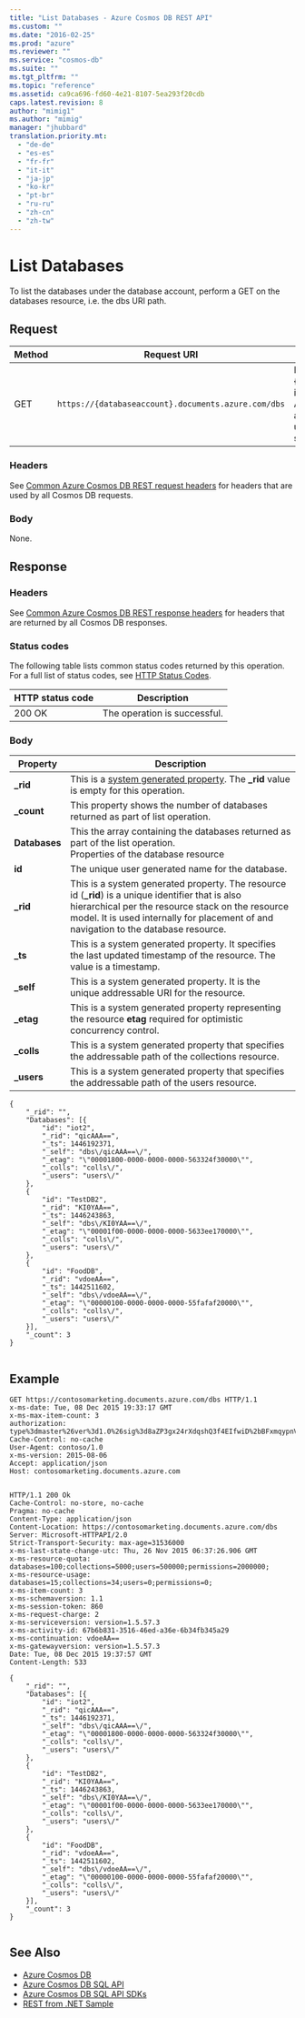 ```yaml
---
title: "List Databases - Azure Cosmos DB REST API"
ms.custom: ""
ms.date: "2016-02-25"
ms.prod: "azure"
ms.reviewer: ""
ms.service: "cosmos-db"
ms.suite: ""
ms.tgt_pltfrm: ""
ms.topic: "reference"
ms.assetid: ca9ca696-fd60-4e21-8107-5ea293f20cdb
caps.latest.revision: 8
author: "mimig1"
ms.author: "mimig"
manager: "jhubbard"
translation.priority.mt: 
  - "de-de"
  - "es-es"
  - "fr-fr"
  - "it-it"
  - "ja-jp"
  - "ko-kr"
  - "pt-br"
  - "ru-ru"
  - "zh-cn"
  - "zh-tw"
---
```

# List Databases
  To list the databases under the database account, perform a GET on the databases resource, i.e. the dbs URI path.  
  
## Request  
  
|Method|Request URI|Description|  
|------------|-----------------|-----------------|  
|GET|`https://{databaseaccount}.documents.azure.com/dbs`|Note that the {databaseaccount} is the name of the Azure Cosmos DB account created under your subscription.|  
  
### Headers  
 See [Common Azure Cosmos DB REST request headers](common-documentdb-rest-request-headers.md) for headers that are used by all Cosmos DB requests.  
  
### Body  
 None.  
  
## Response  
  
### Headers  
 See [Common Azure Cosmos DB REST response headers](common-documentdb-rest-response-headers.md) for headers that are returned by all Cosmos DB responses.  
  
### Status codes  
 The following table lists common status codes returned by this operation. For a full list of status codes, see [HTTP Status Codes](https://msdn.microsoft.com/library/azure/dn783364.aspx).  
  
|HTTP status code|Description|  
|----------------------|-----------------|  
|200 OK|The operation is successful.|  
  
### Body  
  
|Property|Description|  
|--------------|-----------------|  
|**_rid**|This is a [system generated property](https://docs.microsoft.com/azure/cosmos-db/sql-api-resources#system-vs-user-defined-resources). The **_rid** value is empty for this operation.|  
|**_count**|This property shows the number of databases returned as part of list operation.|  
|**Databases**|This the array containing the databases returned as part of the list operation.<br />Properties of the database resource|  
|**id**|The unique user generated name for the database.|  
|**_rid**|This is a system generated property. The resource id (**_rid**) is a unique identifier that is also hierarchical per the resource stack on the resource model. It is used internally for placement of and navigation to the database resource.|  
|**_ts**|This is a system generated property. It specifies the last updated timestamp of the resource. The value is a timestamp.|  
|**_self**|This is a system generated property. It is the unique addressable URI for the resource.|  
|**_etag**|This is a system generated property representing the resource **etag** required for optimistic concurrency control.|  
|**_colls**|This is a system generated property that specifies the addressable path of the collections resource.|  
|**_users**|This is a system generated property that specifies the addressable path of the users resource.|  
  
```  
{  
    "_rid": "",  
    "Databases": [{  
        "id": "iot2",  
        "_rid": "qicAAA==",  
        "_ts": 1446192371,  
        "_self": "dbs\/qicAAA==\/",  
        "_etag": "\"00001800-0000-0000-0000-563324f30000\"",  
        "_colls": "colls\/",  
        "_users": "users\/"  
    },  
    {  
        "id": "TestDB2",  
        "_rid": "KI0YAA==",  
        "_ts": 1446243863,  
        "_self": "dbs\/KI0YAA==\/",  
        "_etag": "\"00001f00-0000-0000-0000-5633ee170000\"",  
        "_colls": "colls\/",  
        "_users": "users\/"  
    },  
    {  
        "id": "FoodDB",  
        "_rid": "vdoeAA==",  
        "_ts": 1442511602,  
        "_self": "dbs\/vdoeAA==\/",  
        "_etag": "\"00000100-0000-0000-0000-55fafaf20000\"",  
        "_colls": "colls\/",  
        "_users": "users\/"  
    }],  
    "_count": 3  
}  
  
```  
  
## Example  
  
```  
GET https://contosomarketing.documents.azure.com/dbs HTTP/1.1  
x-ms-date: Tue, 08 Dec 2015 19:33:17 GMT  
x-ms-max-item-count: 3  
authorization: type%3dmaster%26ver%3d1.0%26sig%3d8aZP3gx24rXdqshQ3f4EIfwiD%2bBFxmqypnVg9GQkpwU%3d  
Cache-Control: no-cache  
User-Agent: contoso/1.0  
x-ms-version: 2015-08-06  
Accept: application/json  
Host: contosomarketing.documents.azure.com  
  
```  
  
```  
HTTP/1.1 200 Ok  
Cache-Control: no-store, no-cache  
Pragma: no-cache  
Content-Type: application/json  
Content-Location: https://contosomarketing.documents.azure.com/dbs  
Server: Microsoft-HTTPAPI/2.0  
Strict-Transport-Security: max-age=31536000  
x-ms-last-state-change-utc: Thu, 26 Nov 2015 06:37:26.906 GMT  
x-ms-resource-quota: databases=100;collections=5000;users=500000;permissions=2000000;  
x-ms-resource-usage: databases=15;collections=34;users=0;permissions=0;  
x-ms-item-count: 3  
x-ms-schemaversion: 1.1  
x-ms-session-token: 860  
x-ms-request-charge: 2  
x-ms-serviceversion: version=1.5.57.3  
x-ms-activity-id: 67b6b831-3516-46ed-a36e-6b34fb345a29  
x-ms-continuation: vdoeAA==  
x-ms-gatewayversion: version=1.5.57.3  
Date: Tue, 08 Dec 2015 19:37:57 GMT  
Content-Length: 533  
  
{  
    "_rid": "",  
    "Databases": [{  
        "id": "iot2",  
        "_rid": "qicAAA==",  
        "_ts": 1446192371,  
        "_self": "dbs\/qicAAA==\/",  
        "_etag": "\"00001800-0000-0000-0000-563324f30000\"",  
        "_colls": "colls\/",  
        "_users": "users\/"  
    },  
    {  
        "id": "TestDB2",  
        "_rid": "KI0YAA==",  
        "_ts": 1446243863,  
        "_self": "dbs\/KI0YAA==\/",  
        "_etag": "\"00001f00-0000-0000-0000-5633ee170000\"",  
        "_colls": "colls\/",  
        "_users": "users\/"  
    },  
    {  
        "id": "FoodDB",  
        "_rid": "vdoeAA==",  
        "_ts": 1442511602,  
        "_self": "dbs\/vdoeAA==\/",  
        "_etag": "\"00000100-0000-0000-0000-55fafaf20000\"",  
        "_colls": "colls\/",  
        "_users": "users\/"  
    }],  
    "_count": 3  
}  
  
```  
  
## See Also  
* [Azure Cosmos DB](https://docs.microsoft.com/azure/cosmos-db/introduction) 
* [Azure Cosmos DB SQL API](https://docs.microsoft.com/azure/cosmos-db/sql-api-introduction)   
* [Azure Cosmos DB SQL API SDKs](https://docs.microsoft.com/en-us/azure/cosmos-db/sql-api-sdk-dotnet)    
* [REST from .NET Sample](https://github.com/Azure/azure-documentdb-dotnet/tree/master/samples/rest-from-.net)  
  
  

